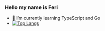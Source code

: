 ### Hello my name is Feri

- 🌱 I’m currently learning TypeScript and Go
- [![Top Langs](https://github-readme-stats.vercel.app/api/top-langs/?username=feri-hermawan)](https://github.com/feri-hermawan/)
<!--
**feri-hermawan/feri-hermawan** is a ✨ _special_ ✨ repository because its `README.md` (this file) appears on your GitHub profile.

Here are some ideas to get you started:

- 🔭 I’m currently working on ...

- 👯 I’m looking to collaborate on ...
- 🤔 I’m looking for help with ...
- 💬 Ask me about ...
- 📫 How to reach me: ...
- 😄 Pronouns: ...
- ⚡ Fun fact: ...
-->
